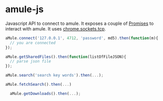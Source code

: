 # amule-js

Javascript API to connect to amule. It exposes a couple of [Promises](https://developer.mozilla.org/en-US/docs/Web/JavaScript/Reference/Global_Objects/Promise) to interact with amule. It uses [chrome.sockets.tcp](https://developer.chrome.com/apps/sockets_tcp).

```javascript
aMule.connect('127.0.0.1', 4712, 'password', md5).then(function(m){
  // you are connected
});
```

```javascript
aMule.getSharedFiles().then(function(listOfFileJSON){
  // parse json file
});
```

```javascript
aMule.search('search key words').then(...);
```

```javascript
aMule.fetchSearch().then(...)
```

```javascript
  aMule.getDownloads().then(...);
```
